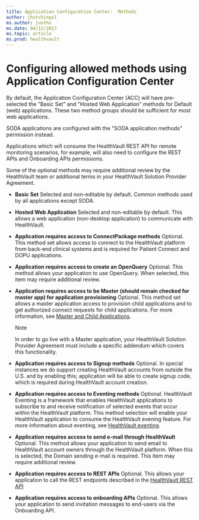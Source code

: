 ```yaml
---
title: Application Configuration Center:  Methods
author: jhutchings1
ms.author: justhu
ms.date: 04/12/2017
ms.topic: article
ms.prod: healthvault
---
```


# Configuring allowed methods using Application Configuration Center

By default, the Application Configuration Center (ACC) will have pre-selected the "Basic Set" and "Hosted Web Application" methods for Default (web) applications. These two method groups should be sufficient for most web applications. 

SODA applications are configured with the "SODA application methods" permission instead. 

Applications which will consume the HealthVault REST API for remote monitoring scenarios, for example, will also need to configure the REST APIs and Onboarding APIs permissions. 

Some of the optional methods may require additional review by the HealthVault team or additional terms in your HealthVault Solution Provider Agreement.

* **Basic Set** Selected and non-editable by default. Common methods used by all applications except SODA.
* **Hosted Web Application** Selected and non-editable by default. This allows a web application (non-desktop application) to communicate with HealthVault.
* **Application requires access to ConnectPackage methods** Optional. This method set allows access to connect to the HealthVault platform from back-end clinical systems and is required for Patient Connect and DOPU applications.
* **Application requires access to create an OpenQuery** Optional. This method allows your application to use OpenQuery. When selected, this item may require additional review.
* **Application requires access to be Master (should remain checked for master app) for application provisioning** Optional. This method set allows a master application access to provision child applications and to get authorized connect requests for child applications. For more information, see <span>[Master and Child Applications](/healthvault/concepts/advanced/master-and-child-applications.md).

  > [!NOTE]
  > In order to go live with a Master application, your HealthVault Solution Provider Agreement must include a specific addendum which covers this functionality.

* **Application requires access to Signup methods** Optional. In special instances we do support creating HealthVault accounts from outside the U.S. and by enabling this; application will be able to create signup code, which is required during HealthVault account creation.
* **Application requires access to Eventing methods** Optional. HealthVault Eventing is a framework that enables HealthVault applications to subscribe to and receive notification of selected events that occur within the HealthVault platform. This method selection will enable your HealthVault application to consume the HealthVault evening feature. For more information about eventing, see [HealthVault eventing](/healthvault/concepts/xml-api/healthvault-eventing.md).

* **Application requires access to send e-mail through HealthVault** Optional. This method allows your application to send email to HealthVault account owners through the HealthVault platform. When this is selected, the Domain sending e-mail is required. This item may require additional review.
* **Application requires access to REST APIs** Optional. This allows your application to call the REST endpoints described in the [HealthVault REST API](/healthvault/apis/v1.0-preview)

* **Application requires access to onboarding APIs** Optional. This allows your application to send invitation messages to end-users via the Onboarding API.